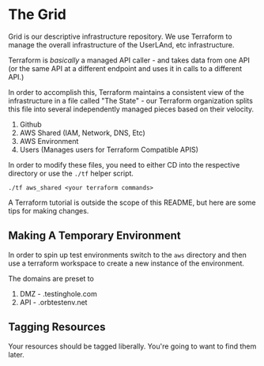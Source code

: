 # The Grid

Grid is our descriptive infrastructure repository.  We use Terraform to manage
the overall infrastructure of the UserLAnd, etc infrastructure.

Terraform is _basically_ a managed API caller - and takes data from one API (or
the same API at a different endpoint and uses it in calls to a different API.)

In order to accomplish this, Terraform maintains a consistent view of the
infrastructure in a file called "The State" - our Terraform organization
splits this file into several independently managed pieces based on their
velocity.

1. Github
2. AWS Shared (IAM, Network, DNS, Etc)
3. AWS Environment
4. Users (Manages users for Terraform Compatible APIS)

In order to modify these files, you need to either CD into the respective
directory or use the `./tf` helper script.

`./tf aws_shared <your terraform commands>`

A Terraform tutorial is outside the scope of this README, but here are some
tips for making changes.

## Making A Temporary Environment

In order to spin up test environments switch to the `aws` directory and then
use a terraform workspace to create a new instance of the environment.

The domains are preset to

1. DMZ - <yourenvname>.testinghole.com
2. API - <yourenvname>.orbtestenv.net


## Tagging Resources

Your resources should be tagged liberally.  You're going to want to find them
later.
